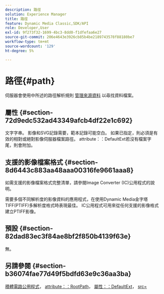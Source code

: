 ```yaml
---
description: 路徑
solution: Experience Manager
title: 路徑
feature: Dynamic Media Classic,SDK/API
role: Developer,User
exl-id: 9f273f32-1699-4bc3-8dd0-f1dfefaa6e27
source-git-commit: 206e4643e3926cb85b4be2189743578f88180be7
workflow-type: tm+mt
source-wordcount: '129'
ht-degree: 5%

---
```


# 路徑{#path}

伺服器會使用中所述的路徑解析規則 [管理來源資料](../../../../../../is-api/image-serving-api-ref/c-configuration-and-administration/c-configuration-and-administration.md#concept-1ec4d9f0e58a430cae045761f1ff9173) 以尋找資料檔案。

## 屬性 {#section-72d9edc532ad43349afcb4df22e1c692}

文字字串。 影像和SVG記錄需要，範本記錄可能空白。 如果已指定，則必須是有效的相對或絕對影像伺服器檔案路徑。 attribute：：DefaultExt若沒有檔案字尾，則會附加。

## 支援的影像檔案格式 {#section-8d6443c883aa48aaa00316fe9661aaa8}

如需支援的影像檔案格式完整清單，請參閱Image Converter (IC)公用程式的說明。

需要多個不同解析度的影像資料的應用程式，在使用Dynamic Media金字塔TIFF(PTIFF)多解析度格式時表現最佳。 IC公用程式可用來從任何支援的影像格式建立PTIFF影像。

## 預設 {#section-82dad83ec3f84ae8bf2f850b4139f63e}

無。

## 另請參閱 {#section-b36074fae77d49f5bdfd63e9c36aa3ba}

[積體電路公用程式](../../../../../../is-api/is-utils/utilities/r-ic.md#reference-de9f43c63a8f48f1a755ff1760af8b7b)， [attribute：：RootPath](../../../../../../is-api/image-catalog/image-serving-api-ref/c-image-catalog-reference/c-attributes-reference/r-rootpath.md#reference-17d57e5967be403b8408fa7214017494)， [屬性：：DefaultExt](../../../../../../is-api/image-catalog/image-serving-api-ref/c-image-catalog-reference/c-attributes-reference/r-defaultext.md#reference-1b96c71a253049ddaeae09892d3484a0)， [src=](../../../../../../is-api/http-ref/image-serving-api-ref/c-http-protocol-reference/c-command-reference/r-src.md#reference-f6506637778c4c69bf106a7924a91ab1)
